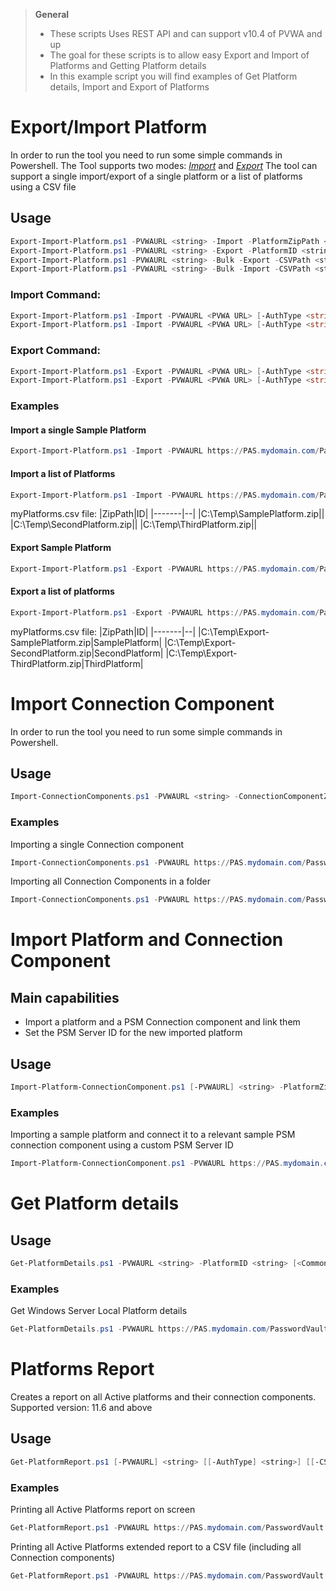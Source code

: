 > **General**
> - These scripts Uses REST API and can support v10.4 of PVWA and up
> - The goal for these scripts is to allow easy Export and Import of Platforms and Getting Platform details
> - In this example script you will find examples of Get Platform details, Import and Export of Platforms

# Export/Import Platform
In order to run the tool you need to run some simple commands in Powershell.
The Tool supports two modes: [*Import*](#import-command) and [*Export*](#export-command)
The tool can support a single import/export of a single platform or a list of platforms using a CSV file

## Usage
```powershell
Export-Import-Platform.ps1 -PVWAURL <string> -Import -PlatformZipPath <string> [-AuthType <string>] [<CommonParameters>]
Export-Import-Platform.ps1 -PVWAURL <string> -Export -PlatformID <string> -PlatformZipPath <string> [-AuthType <string>] [<CommonParameters>]
Export-Import-Platform.ps1 -PVWAURL <string> -Bulk -Export -CSVPath <string> [-AuthType <string>] [<CommonParameters>]
Export-Import-Platform.ps1 -PVWAURL <string> -Bulk -Import -CSVPath <string> [-AuthType <string>] [<CommonParameters>]
```

### Import Command:
```powershell
Export-Import-Platform.ps1 -Import -PVWAURL <PVWA URL> [-AuthType <string>] -PlatformZipPath <The path of the Platform ZIP to import> [<CommonParameters>]
Export-Import-Platform.ps1 -Import -PVWAURL <PVWA URL> [-AuthType <string>] -Bulk -CSVPath <The path of the CSV for import> [<CommonParameters>]
```

### Export Command:
```powershell
Export-Import-Platform.ps1 -Export -PVWAURL <PVWA URL> [-AuthType <string>] -PlatformID <Platform ID> -PlatformZipPath <The path to save the Platform ZIP output> [<CommonParameters>]
Export-Import-Platform.ps1 -Export -PVWAURL <PVWA URL> [-AuthType <string>] -Bulk -CSVPath <The path of the CSV for export> [<CommonParameters>]
```

### Examples
#### Import a single Sample Platform
```powershell
Export-Import-Platform.ps1 -Import -PVWAURL https://PAS.mydomain.com/PasswordVault -PlatformZipPath C:\Temp\SamplePlatform.zip
```

#### Import a list of Platforms
```powershell
Export-Import-Platform.ps1 -Import -PVWAURL https://PAS.mydomain.com/PasswordVault -CSVPath C:\Temp\myPlatforms.csv
```

myPlatforms.csv file:
|ZipPath|ID|
|-------|--|
|C:\Temp\SamplePlatform.zip||
|C:\Temp\SecondPlatform.zip||
|C:\Temp\ThirdPlatform.zip||


#### Export Sample Platform
```powershell
Export-Import-Platform.ps1 -Export -PVWAURL https://PAS.mydomain.com/PasswordVault -PlatformID SamplePlatform -PlatformZipPath C:\Temp\Export-SamplePlatform.zip
```

#### Export a list of platforms
```powershell
Export-Import-Platform.ps1 -Export -PVWAURL https://PAS.mydomain.com/PasswordVault -CSVPath C:\Temp\myPlatforms.csv
```
myPlatforms.csv file:
|ZipPath|ID|
|-------|--|
|C:\Temp\Export-SamplePlatform.zip|SamplePlatform|
|C:\Temp\Export-SecondPlatform.zip|SecondPlatform|
|C:\Temp\Export-ThirdPlatform.zip|ThirdPlatform|


# Import Connection Component
In order to run the tool you need to run some simple commands in Powershell.

## Usage
```powershell
Import-ConnectionComponents.ps1 -PVWAURL <string> -ConnectionComponentZipPath <string> -ConnectionComponentFolderPath <string> [<CommonParameters>]
```

### Examples
Importing a single Connection component
```powershell
Import-ConnectionComponents.ps1 -PVWAURL https://PAS.mydomain.com/PasswordVault -ConnectionComponentZipPath C:\Temp\SampleConnectionComponent.zip
```
Importing all Connection Components in a folder
```powershell
Import-ConnectionComponents.ps1 -PVWAURL https://PAS.mydomain.com/PasswordVault -ConnectionComponentFolderPath C:\Temp\DownloadedConnectionComponents\
```

# Import Platform and Connection Component
## Main capabilities
- Import a platform and a PSM Connection component and link them
- Set the PSM Server ID for the new imported platform

## Usage
```powershell
Import-Platform-ConnectionComponent.ps1 [-PVWAURL] <string> -PlatformZipPath <string> -ConnectionComponentZipPath <string> [-PSMServerID] <string> [<CommonParameters>]
```

### Examples
Importing a sample platform and connect it to a relevant sample PSM connection component using a custom PSM Server ID
```powershell
Import-Platform-ConnectionComponent.ps1 -PVWAURL https://PAS.mydomain.com/PasswordVault -PlatformZipPath C:\Temp\SamplePlatform.zip -ConnectionComponentZipPath C:\Temp\SampleConnectionComponent.zip -PSMServerID PSMServer_MyPSMSRV
```

# Get Platform details
## Usage
```powershell
Get-PlatformDetails.ps1 -PVWAURL <string> -PlatformID <string> [<CommonParameters>]
```

### Examples
Get Windows Server Local Platform details
```powershell
Get-PlatformDetails.ps1 -PVWAURL https://PAS.mydomain.com/PasswordVault -PlatformID WinServerLocal
```

# Platforms Report
Creates a report on all Active platforms and their connection components.
Supported version: 11.6 and above

## Usage
```powershell
Get-PlatformReport.ps1 [-PVWAURL] <string> [[-AuthType] <string>] [[-CSVPath] <string>] [-ExtendedReport] [-DisableSSLVerify] [<CommonParameters>]
```

### Examples
Printing all Active Platforms report on screen
```powershell
Get-PlatformReport.ps1 -PVWAURL https://PAS.mydomain.com/PasswordVault 
```

Printing all Active Platforms extended report to a CSV file (including all Connection components)
```powershell
Get-PlatformReport.ps1 -PVWAURL https://PAS.mydomain.com/PasswordVault -ExtendedReport -CSVPath "C:\CyberArk\Platforms\Active_Platforms_August-2020.csv"
```